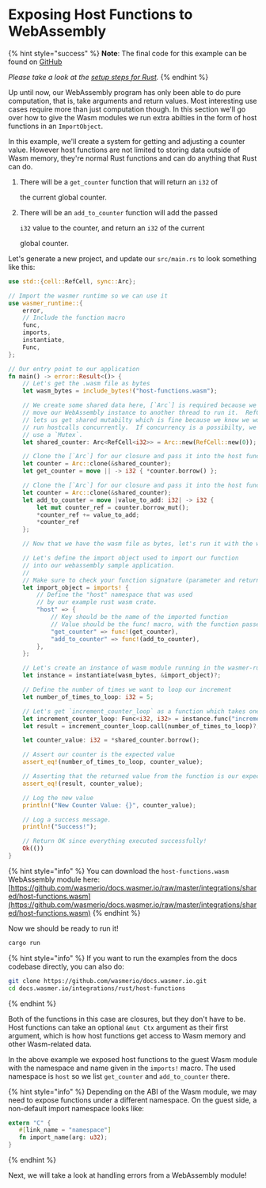 # Exposing Host Functions to WebAssembly

{% hint style="success" %}
**Note**: The final code for this example can be found on [GitHub](https://github.com/wasmerio/docs.wasmer.io/tree/master/integrations/rust/examples/host-functions)

_Please take a look at the_ [_setup steps for Rust_](https://github.com/wasmerio/docs.wasmer.io/tree/f2ebe6a08e0ac5f6bd58ababffa793df6ab4424d/integrations/rust/examples/setup.md)_._
{% endhint %}

Up until now, our WebAssembly program has only been able to do pure computation, that is, take arguments and return values. Most interesting use cases require more than just computation though. In this section we'll go over how to give the Wasm modules we run extra abilties in the form of host functions in an `ImportObject`.

In this example, we'll create a system for getting and adjusting a counter value. However host functions are not limited to storing data outside of Wasm memory, they're normal Rust functions and can do anything that Rust can do.

1. There will be a `get_counter` function that will return an `i32` of

   the current global counter.

2. There will be an `add_to_counter` function will add the passed

   `i32` value to the counter, and return an `i32` of the current

   global counter.

Let's generate a new project, and update our `src/main.rs` to look something like this:

```rust
use std::{cell::RefCell, sync::Arc};

// Import the wasmer runtime so we can use it
use wasmer_runtime::{
    error,
    // Include the function macro
    func,
    imports,
    instantiate,
    Func,
};

// Our entry point to our application
fn main() -> error::Result<()> {
    // Let's get the .wasm file as bytes
    let wasm_bytes = include_bytes!("host-functions.wasm");

    // We create some shared data here, [`Arc`] is required because we may
    // move our WebAssembly instance to another thread to run it.  RefCell
    // lets us get shared mutabilty which is fine because we know we won't
    // run hostcalls concurrently.  If concurrency is a possibilty, we'd have to
    // use a `Mutex`.
    let shared_counter: Arc<RefCell<i32>> = Arc::new(RefCell::new(0));

    // Clone the [`Arc`] for our closure and pass it into the host function
    let counter = Arc::clone(&shared_counter);
    let get_counter = move || -> i32 { *counter.borrow() };

    // Clone the [`Arc`] for our closure and pass it into the host function
    let counter = Arc::clone(&shared_counter);
    let add_to_counter = move |value_to_add: i32| -> i32 {
        let mut counter_ref = counter.borrow_mut();
        *counter_ref += value_to_add;
        *counter_ref
    };

    // Now that we have the wasm file as bytes, let's run it with the wasmer runtime

    // Let's define the import object used to import our function
    // into our webassembly sample application.
    //
    // Make sure to check your function signature (parameter and return types) carefully!
    let import_object = imports! {
        // Define the "host" namespace that was used
        // by our example rust wasm crate.
        "host" => {
            // Key should be the name of the imported function
            // Value should be the func! macro, with the function passed in.
            "get_counter" => func!(get_counter),
            "add_to_counter" => func!(add_to_counter),
        },
    };

    // Let's create an instance of wasm module running in the wasmer-runtime
    let instance = instantiate(wasm_bytes, &import_object)?;

    // Define the number of times we want to loop our increment
    let number_of_times_to_loop: i32 = 5;

    // Let's get `increment_counter_loop` as a function which takes one `i32` and returns one `i32`
    let increment_counter_loop: Func<i32, i32> = instance.func("increment_counter_loop")?;
    let result = increment_counter_loop.call(number_of_times_to_loop)?;

    let counter_value: i32 = *shared_counter.borrow();

    // Assert our counter is the expected value
    assert_eq!(number_of_times_to_loop, counter_value);

    // Asserting that the returned value from the function is our expected value.
    assert_eq!(result, counter_value);

    // Log the new value
    println!("New Counter Value: {}", counter_value);

    // Log a success message.
    println!("Success!");

    // Return OK since everything executed successfully!
    Ok(())
}
```

{% hint style="info" %}
You can download the `host-functions.wasm` WebAssembly module here:  
[https://github.com/wasmerio/docs.wasmer.io/raw/master/integrations/shared/host-functions.wasm](https://github.com/wasmerio/docs.wasmer.io/raw/master/integrations/shared/host-functions.wasm)
{% endhint %}

Now we should be ready to run it!

```bash
cargo run
```

{% hint style="info" %}
If you want to run the examples from the docs codebase directly, you can also do:

```bash
git clone https://github.com/wasmerio/docs.wasmer.io.git
cd docs.wasmer.io/integrations/rust/host-functions
```
{% endhint %}

Both of the functions in this case are closures, but they don't have to be. Host functions can take an optional `&mut Ctx` argument as their first argument, which is how host functions get access to Wasm memory and other Wasm-related data.

In the above example we exposed host functions to the guest Wasm module with the namespace and name given in the `imports!` macro. The used namespace is `host` so we list `get_counter` and `add_to_counter` there.

{% hint style="info" %}
Depending on the ABI of the Wasm module, we may need to expose functions under a different namespace. On the guest side, a non-default import namespace looks like:

```rust
extern "C" {
   #[link_name = "namespace"]
   fn import_name(arg: u32);
}
```
{% endhint %}

Next, we will take a look at handling errors from a WebAssembly module!

